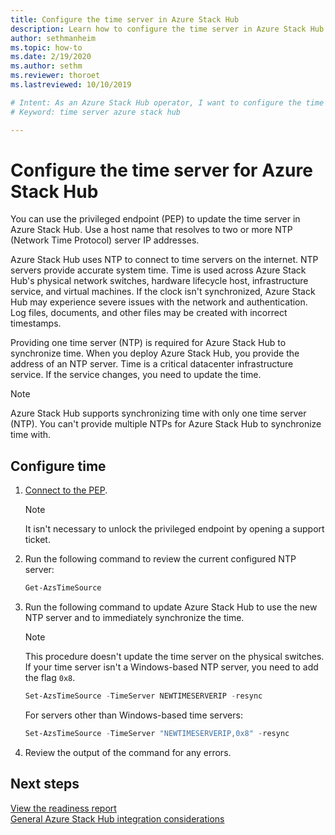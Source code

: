 ```yaml
---
title: Configure the time server in Azure Stack Hub 
description: Learn how to configure the time server in Azure Stack Hub.
author: sethmanheim
ms.topic: how-to
ms.date: 2/19/2020
ms.author: sethm
ms.reviewer: thoroet
ms.lastreviewed: 10/10/2019

# Intent: As an Azure Stack Hub operator, I want to configure the time server in Azure Stack Hub so my system time is accurate and synchronized.
# Keyword: time server azure stack hub

---
```


# Configure the time server for Azure Stack Hub

You can use the privileged endpoint (PEP) to update the time server in Azure Stack Hub. Use a host name that resolves to two or more NTP (Network Time Protocol) server IP addresses.

Azure Stack Hub uses NTP to connect to time servers on the internet. NTP servers provide accurate system time. Time is used across Azure Stack Hub's physical network switches, hardware lifecycle host, infrastructure service, and virtual machines. If the clock isn't synchronized, Azure Stack Hub may experience severe issues with the network and authentication. Log files, documents, and other files may be created with incorrect timestamps.

Providing one time server (NTP) is required for Azure Stack Hub to synchronize time. When you deploy Azure Stack Hub, you provide the address of an NTP server. Time is a critical datacenter infrastructure service. If the service changes, you need to update the time.

> [!NOTE]
> Azure Stack Hub supports synchronizing time with only one time server (NTP). You can't provide multiple NTPs for Azure Stack Hub to synchronize time with.

## Configure time

1. [Connect to the PEP](azure-stack-privileged-endpoint.md).
    > [!Note]  
    > It isn't necessary to unlock the privileged endpoint by opening a support ticket.

2. Run the following command to review the current configured NTP server:

    ```PowerShell
    Get-AzsTimeSource
    ```

3. Run the following command to update Azure Stack Hub to use the new NTP server and to immediately synchronize the time.

    > [!Note]  
    > This procedure doesn't update the time server on the physical switches. If your time server isn't a Windows-based NTP server, you need to add the flag `0x8`.

    ```PowerShell
    Set-AzsTimeSource -TimeServer NEWTIMESERVERIP -resync
    ```

    For servers other than Windows-based time servers:

    ```PowerShell
    Set-AzsTimeSource -TimeServer "NEWTIMESERVERIP,0x8" -resync
    ```

4. Review the output of the command for any errors.


## Next steps

[View the readiness report](azure-stack-validation-report.md)  
[General Azure Stack Hub integration considerations](azure-stack-datacenter-integration.md)  
